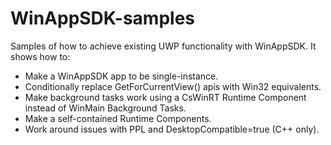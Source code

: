 # WinAppSDK-samples
Samples of how to achieve existing UWP functionality with WinAppSDK. It shows how to:
- Make a WinAppSDK app to be single-instance.
- Conditionally replace GetForCurrentView() apis with Win32 equivalents.
- Make background tasks work using a CsWinRT Runtime Component instead of WinMain Background Tasks.
- Make a self-contained Runtime Components.
- Work around issues with PPL and DesktopCompatible=true (C++ only).
